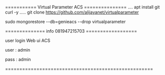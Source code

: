 =========== Virtual Parameter ACS ===============
....
apt install git curl -y
.....
git clone https://github.com/alijayanet/virtualparameter

sudo mongorestore --db=genieacs --drop virtualparameter

============== info 081947215703 ==================

user login Web ui ACS

user : admin

pass : admin

====================================================

